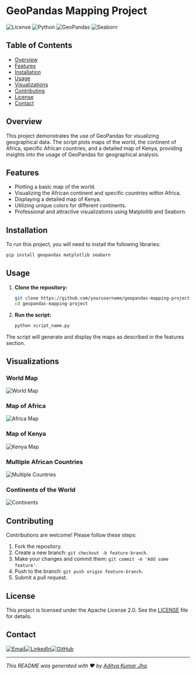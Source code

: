 
# GeoPandas Mapping Project

![License](https://img.shields.io/badge/license-Apache%202.0-blue.svg)
![Python](https://img.shields.io/badge/python-3.8%2B-blue)
![GeoPandas](https://img.shields.io/badge/GeoPandas-0.10.2-blue)
![Seaborn](https://img.shields.io/badge/Seaborn-0.11.2-blue)

## Table of Contents
- [Overview](#overview)
- [Features](#features)
- [Installation](#installation)
- [Usage](#usage)
- [Visualizations](#visualizations)
- [Contributing](#contributing)
- [License](#license)
- [Contact](#contact)

## Overview
This project demonstrates the use of GeoPandas for visualizing geographical data. The script plots maps of the world, the continent of Africa, specific African countries, and a detailed map of Kenya, providing insights into the usage of GeoPandas for geographical analysis.

## Features
- Plotting a basic map of the world.
- Visualizing the African continent and specific countries within Africa.
- Displaying a detailed map of Kenya.
- Utilizing unique colors for different continents.
- Professional and attractive visualizations using Matplotlib and Seaborn.

## Installation
To run this project, you will need to install the following libraries:

```bash
pip install geopandas matplotlib seaborn
```

## Usage
1. **Clone the repository:**
    ```bash
    git clone https://github.com/yourusername/geopandas-mapping-project.git
    cd geopandas-mapping-project
    ```

2. **Run the script:**
    ```bash
    python script_name.py
    ```

The script will generate and display the maps as described in the features section.

## Visualizations
### World Map
![World Map](https://media.giphy.com/media/3o6Mb4fRu9VylkXhWE/giphy.gif)

### Map of Africa
![Africa Map](https://media.giphy.com/media/3o7abpbNiykNm4lLi0/giphy.gif)

### Map of Kenya
![Kenya Map](https://media.giphy.com/media/l0HlTy9x8FZo0XO1i/giphy.gif)

### Multiple African Countries
![Multiple Countries](https://media.giphy.com/media/xT0xeJpnrWC4XWblEk/giphy.gif)

### Continents of the World
![Continents](https://media.giphy.com/media/xT0GqAgI2yAo8SKPh2/giphy.gif)

## Contributing
Contributions are welcome! Please follow these steps:
1. Fork the repository.
2. Create a new branch: `git checkout -b feature-branch`.
3. Make your changes and commit them: `git commit -m 'Add some feature'`.
4. Push to the branch: `git push origin feature-branch`.
5. Submit a pull request.

## License
This project is licensed under the Apache License 2.0. See the [LICENSE](LICENSE) file for details.

## Contact
<div style="display: flex; align-items: center;">
    <a href="mailto:adityakumarjha292004@gmail.com">
        <img src="https://img.shields.io/badge/email-D14836?style=for-the-badge&logo=gmail&logoColor=white" alt="Email">
    </a>
    <a href="https://www.linkedin.com/in/aditya-kumar-jha-b0b669252">
        <img src="https://img.shields.io/badge/linkedin-0077B5?style=for-the-badge&logo=linkedin&logoColor=white" alt="LinkedIn">
    </a>
    <a href="https://github.com/yourusername">
        <img src="https://img.shields.io/badge/github-181717?style=for-the-badge&logo=github&logoColor=white" alt="GitHub">
    </a>
</div>

---

*This README was generated with ❤️ by [Aditya Kumar Jha](https://github.com/yourusername).*
